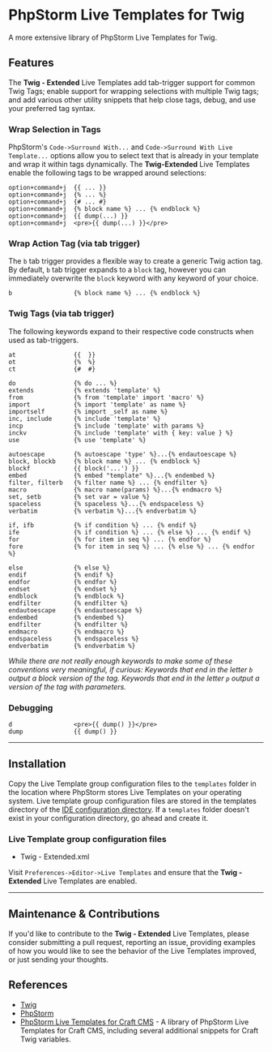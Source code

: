# PhpStorm Live Templates for Twig

A more extensive library of PhpStorm Live Templates for Twig.

## Features

The **Twig - Extended** Live Templates add tab-trigger support for common Twig Tags; enable support for wrapping selections with multiple Twig tags; and add various other utility snippets that help close tags, debug, and use your preferred tag syntax.

### Wrap Selection in Tags

PhpStorm's `Code->Surround With...` and `Code->Surround With Live Template...` options allow you to select text that is already in your template and wrap it within tags dynamically. The **Twig-Extended** Live Templates enable the following tags to be wrapped around selections:

    option+command+j  {{ ... }}
    option+command+j  {% ... %}
    option+command+j  {# ... #}
    option+command+j  {% block name %} ... {% endblock %}
    option+command+j  {{ dump(...) }}
    option+command+j  <pre>{{ dump(...) }}</pre>

### Wrap Action Tag (via tab trigger)

The `b` tab trigger provides a flexible way to create a generic Twig action tag. By default, `b` tab trigger expands to a `block` tag, however you can immediately overwrite the `block` keyword with any keyword of your choice.

    b                 {% block name %} ... {% endblock %}

### Twig Tags (via tab trigger)

The following keywords expand to their respective code constructs when used as tab-triggers.

    at                {{  }}
    ot                {%  %}
    ct                {#  #}

    do                {% do ... %}
    extends           {% extends 'template' %}
    from              {% from 'template' import 'macro' %}
    import            {% import 'template' as name %}
    importself        {% import _self as name %}
    inc, include      {% include 'template' %}
    incp              {% include 'template' with params %}
    inckv             {% include 'template' with { key: value } %}
    use               {% use 'template' %}

    autoescape        {% autoescape 'type' %}...{% endautoescape %}
    block, blockb     {% block name %} ... {% endblock %}
    blockf            {{ block('...') }}
    embed             {% embed "template" %}...{% endembed %}
    filter, filterb   {% filter name %} ... {% endfilter %}
    macro             {% macro name(params) %}...{% endmacro %}
    set, setb         {% set var = value %}
    spaceless         {% spaceless %}...{% endspaceless %}
    verbatim          {% verbatim %}...{% endverbatim %}

    if, ifb           {% if condition %} ... {% endif %}
    ife               {% if condition %} ... {% else %} ... {% endif %}
    for               {% for item in seq %} ... {% endfor %}
    fore              {% for item in seq %} ... {% else %} ... {% endfor %}
    
    else              {% else %}
    endif             {% endif %}
    endfor            {% endfor %}
    endset            {% endset %}
    endblock          {% endblock %}
    endfilter         {% endfilter %}
    endautoescape     {% endautoescape %}
    endembed          {% endembed %}
    endfilter         {% endfilter %}
    endmacro          {% endmacro %}
    endspaceless      {% endspaceless %}
    endverbatim       {% endverbatim %}

_While there are not really enough keywords to make some of these conventions very meaningful, if curious: Keywords that end in the letter `b` output a block version of the tag. Keywords that end in the letter `p` output a version of the tag with parameters._

### Debugging

    d                 <pre>{{ dump() }}</pre>
    dump              {{ dump() }}

----

## Installation

Copy the Live Template group configuration files to the `templates` folder in the location where PhpStorm stores Live Templates on your operating system. Live template group configuration files are stored in the templates directory of the [IDE configuration directory](https://www.jetbrains.com/help/phpstorm/tuning-the-ide.html#config-directory). If a `templates` folder doesn't exist in your configuration directory, go ahead and create it.

### Live Template group configuration files

- Twig - Extended.xml

Visit `Preferences->Editor->Live Templates` and ensure that the **Twig - Extended** Live Templates are enabled.

----

## Maintenance & Contributions

If you'd like to contribute to the **Twig - Extended** Live Templates, please consider submitting a pull request, reporting an issue, providing examples of how you would like to see the behavior of the Live Templates improved, or just sending your thoughts.

## References

- [Twig](http://www.twig-project.org/)
- [PhpStorm](https://www.jetbrains.com/phpstorm/)
- [PhpStorm Live Templates for Craft CMS](https://github.com/BarrelStrength/PhpStorm-Live-Templates-Craft-CMS) - A library of PhpStorm Live Templates for Craft CMS, including several additional snippets for Craft Twig variables.


